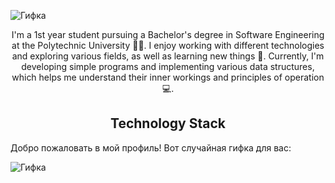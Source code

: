 
![Гифка](video_2024-06-08_23-36-04.gif)
<div align="center">

I'm a 1st year student pursuing a Bachelor's degree in Software Engineering at the Polytechnic University 👨‍🎓. I enjoy working with different technologies and exploring various fields, as well as learning new things 👾. Currently, I'm developing simple programs and implementing various data structures, which helps me understand their inner workings and principles of operation 💻.

</div>

<div align="center">
    <h2>Technology Stack</h2>
    <img src="">
</div>
Добро пожаловать в мой профиль! Вот случайная гифка для вас:

![Гифка](gif/test2.gif)

